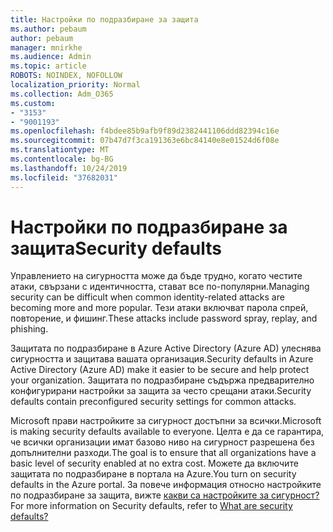 ```yaml
---
title: Настройки по подразбиране за защита
ms.author: pebaum
author: pebaum
manager: mnirkhe
ms.audience: Admin
ms.topic: article
ROBOTS: NOINDEX, NOFOLLOW
localization_priority: Normal
ms.collection: Adm_O365
ms.custom:
- "3153"
- "9001193"
ms.openlocfilehash: f4bdee85b9afb9f89d2382441106ddd82394c16e
ms.sourcegitcommit: 07b47d7f3ca191363e6bc84140e8e01524d6f08e
ms.translationtype: MT
ms.contentlocale: bg-BG
ms.lasthandoff: 10/24/2019
ms.locfileid: "37682031"
---
```

# <a name="security-defaults"></a><span data-ttu-id="fb12a-102">Настройки по подразбиране за защита</span><span class="sxs-lookup"><span data-stu-id="fb12a-102">Security defaults</span></span>

<span data-ttu-id="fb12a-103">Управлението на сигурността може да бъде трудно, когато честите атаки, свързани с идентичността, стават все по-популярни.</span><span class="sxs-lookup"><span data-stu-id="fb12a-103">Managing security can be difficult when common identity-related attacks are becoming more and more popular.</span></span> <span data-ttu-id="fb12a-104">Тези атаки включват парола спрей, повторение, и фишинг.</span><span class="sxs-lookup"><span data-stu-id="fb12a-104">These attacks include password spray, replay, and phishing.</span></span>

<span data-ttu-id="fb12a-105">Защитата по подразбиране в Azure Active Directory (Azure AD) улеснява сигурността и защитава вашата организация.</span><span class="sxs-lookup"><span data-stu-id="fb12a-105">Security defaults in Azure Active Directory (Azure AD) make it easier to be secure and help protect your organization.</span></span> <span data-ttu-id="fb12a-106">Защитата по подразбиране съдържа предварително конфигурирани настройки за защита за често срещани атаки.</span><span class="sxs-lookup"><span data-stu-id="fb12a-106">Security defaults contain preconfigured security settings for common attacks.</span></span>

<span data-ttu-id="fb12a-107">Microsoft прави настройките за сигурност достъпни за всички.</span><span class="sxs-lookup"><span data-stu-id="fb12a-107">Microsoft is making security defaults available to everyone.</span></span> <span data-ttu-id="fb12a-108">Целта е да се гарантира, че всички организации имат базово ниво на сигурност разрешена без допълнителни разходи.</span><span class="sxs-lookup"><span data-stu-id="fb12a-108">The goal is to ensure that all organizations have a basic level of security enabled at no extra cost.</span></span> <span data-ttu-id="fb12a-109">Можете да включите защитата по подразбиране в портала на Azure.</span><span class="sxs-lookup"><span data-stu-id="fb12a-109">You turn on security defaults in the Azure portal.</span></span> <span data-ttu-id="fb12a-110">За повече информация относно настройките по подразбиране за защита, вижте [какви са настройките за сигурност?](https://docs.microsoft.com/azure/active-directory/conditional-access/concept-conditional-access-security-defaults)</span><span class="sxs-lookup"><span data-stu-id="fb12a-110">For more information on Security defaults, refer to [What are security defaults?](https://docs.microsoft.com/azure/active-directory/conditional-access/concept-conditional-access-security-defaults)</span></span>